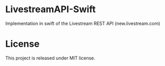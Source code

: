 LivestreamAPI-Swift
===================

Implementation in swift of the Livestream REST API (new.livestream.com)

License
===================
This project is released under MIT license.

